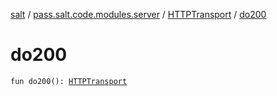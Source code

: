 [salt](../../index.md) / [pass.salt.code.modules.server](../index.md) / [HTTPTransport](index.md) / [do200](./do200.md)

# do200

`fun do200(): `[`HTTPTransport`](index.md)
